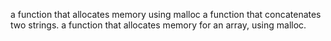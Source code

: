  a function that allocates memory using malloc
a function that concatenates two strings.
 a function that allocates memory for an array, using malloc.
